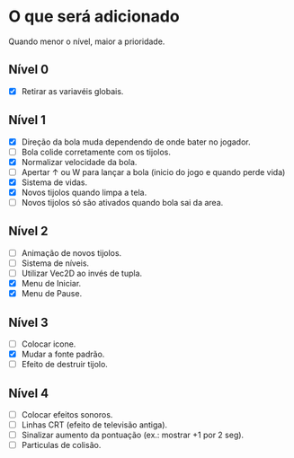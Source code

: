 # O que será adicionado

Quando menor o nível, maior a prioridade.

## Nível 0
- [X] Retirar as variavéis globais.

## Nível 1
- [X] Direção da bola muda dependendo de onde bater no jogador.
- [ ] Bola colide corretamente com os tijolos.
- [X] Normalizar velocidade da bola.
- [ ] Apertar ↑ ou W para lançar a bola (inicio do jogo e quando perde vida)
- [X] Sistema de vidas.
- [X] Novos tijolos quando limpa a tela.
- [ ] Novos tijolos só são ativados quando bola sai da area.

## Nível 2
- [ ] Animação de novos tijolos.
- [ ] Sistema de níveis.
- [ ] Utilizar Vec2D ao invés de tupla.
- [X] Menu de Iniciar.
- [X] Menu de Pause.

## Nível 3
- [ ] Colocar icone.
- [X] Mudar a fonte padrão.
- [ ] Efeito de destruir tijolo.

## Nível 4
- [ ] Colocar efeitos sonoros.
- [ ] Linhas CRT (efeito de televisão antiga).
- [ ] Sinalizar aumento da pontuação (ex.: mostrar +1 por 2 seg).
- [ ] Particulas de colisão.
